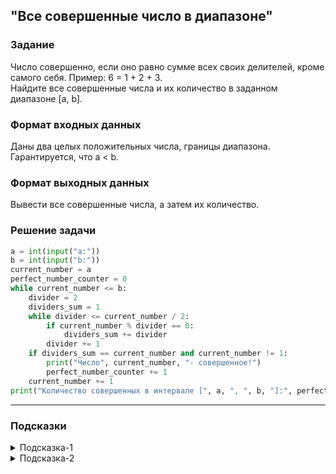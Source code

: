 ## "Все совершенные число в диапазоне"

### Задание

Число совершенно, если оно равно сумме всех своих делителей, кроме самого себя. Пример: 6 = 1 + 2 + 3. \
Найдите все совершенные числа и их количество в заданном диапазоне [a, b].

### Формат входных данных

Даны два целых положительных числа, границы диапазона. Гарантируется, что a < b.

### Формат выходных данных

Вывести все совершенные числа, а затем их количество.

### Решение задачи

```python
a = int(input("a:"))
b = int(input("b:"))
current_number = a
perfect_number_counter = 0
while current_number <= b:
    divider = 2
    dividers_sum = 1
    while divider <= current_number / 2:
        if current_number % divider == 0:
            dividers_sum += divider
        divider += 1
    if dividers_sum == current_number and current_number != 1:
        print("Число", current_number, "- совершенное!")
        perfect_number_counter += 1
    current_number += 1
print("Количество совершенных в интервале [", a, ", ", b, "]:", perfect_number_counter)

```

---

### Подсказки
<details>
<summary>Подсказка-1</summary>
Для решения задачи вам понадобятся вложенные циклы.

```python
while ...:  # внешний цикл
    while ...:  # внутренний цикл
        ...
```
Внешний цикл будет перебирать числа из диапазона, а внутренний проверять, является ли число совершенным.
</details>

<details>
<summary>Подсказка-2</summary>
Для проверки числа на совершенность, воспользуйтесь решение предыдущей задачи "Совершенное число".
</details>
